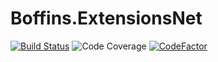 # Boffins.ExtensionsNet

[![Build Status](https://dev.azure.com/techyrahulgarg/techyrahulgarg/_apis/build/status/WeTheBoffins.Boffins.ExtensionsNet?branchName=master)](https://dev.azure.com/techyrahulgarg/techyrahulgarg/_build/latest?definitionId=1&branchName=master)  ![Code Coverage](https://img.shields.io/azure-devops/coverage/techyrahulgarg/WeTheBoffins/1/master)  [![CodeFactor](https://www.codefactor.io/repository/github/wetheboffins/boffins.extensionsnet/badge)](https://www.codefactor.io/repository/github/wetheboffins/boffins.extensionsnet)
